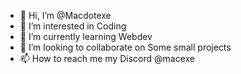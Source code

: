 - 👋 Hi, I’m @Macdotexe
- 👀 I’m interested in Coding
- 🌱 I’m currently learning Webdev
- 💞️ I’m looking to collaborate on Some small projects
- 📫 How to reach me my Discord @macexe

<!---
Macdotexe/Macdotexe is a ✨ special ✨ repository because its `README.md` (this file) appears on your GitHub profile.
You can click the Preview link to take a look at your changes.
--->
